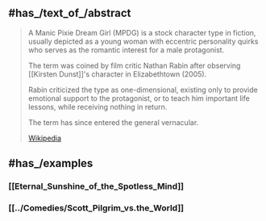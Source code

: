 
## #has_/text_of_/abstract 

> A Manic Pixie Dream Girl (MPDG) is a stock character type in fiction, 
> usually depicted as a young woman with eccentric personality quirks 
> who serves as the romantic interest for a male protagonist. 
> 
> The term was coined by film critic Nathan Rabin 
> after observing [[Kirsten Dunst]]'s character in Elizabethtown (2005). 
> 
> Rabin criticized the type as one-dimensional, 
> existing only to provide emotional support to the protagonist, 
> or to teach him important life lessons, while receiving nothing in return. 
> 
> The term has since entered the general vernacular.
>
> [Wikipedia](https://en.wikipedia.org/wiki/Manic%20Pixie%20Dream%20Girl)

## #has_/examples 

### [[Eternal_Sunshine_of_the_Spotless_Mind]] 

### [[../Comedies/Scott_Pilgrim_vs.the_World]] 



